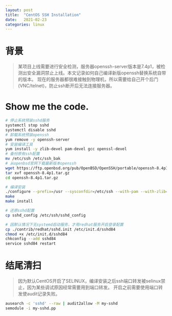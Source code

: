 ```yaml
---
layout: post
title:  "CentOS SSH Installation"
date:   2021-02-23
categories: linux
---
```


# 背景

> 某项目上线需要进行安全检测，服务器openssh-server版本是7.4p1，被检测出安全漏洞禁止上线。本文记录如何自己编译新版openssh替换系统自带的版本。
> 现在的服务器都很难接触到物理机，所以需要给自己开个后门(VNC/telnet)，防止ssh断开后无法连接服务器。


# Show me the code.

```bash
# 停止系统预装sshd服务
systemctl stop sshd
systemctl disable sshd
# 卸载系统预装openssh
yum remove -y openssh-server
# 安装编译工具
yum install -y zlib-devel pam-devel gcc openssl-devel
# 备份原有ssh配置
mv /etc/ssh /etc/ssh_bak
# 从openbsd官网下载最新版本openssh
wget https://ftp.openbsd.org/pub/OpenBSD/OpenSSH/portable/openssh-8.4p1.tar.gz
tar xvf openssh-8.4p1.tar.gz
cd openssh-8.4p1.tar.gz

# 编译安装
./configure --prefix=/usr --sysconfdir=/etc/ssh --with-pam --with-zlib=/usr/local/zlib --with-ssl-dir=/usr/local/openssl --with-md5-passwords --without-hardening
make
make install

# 还原sshd配置
cp sshd_config /etc/ssh/sshd_config

# 因默认情况下无systemd启动服务，才用redhat服务开启登录配置
cp ./contrib/redhat/sshd.init /etc/init.d/sshd84
chmod +x /etc/init.d/sshd84
chkconfig --add sshd84
service sshd84 restart
```

# 结尾清扫

> 因为默认CentOS开启了SELINUX，编译安装之后ssh端口转发被selinux禁止，因为某些调试原因经常需要用到端口转发。
> 开启之前需要使用端口转发使audit记录失败。

```bash
ausearch -c 'sshd' --raw | audit2allow -M my-sshd
semodule -i my-sshd.pp
```